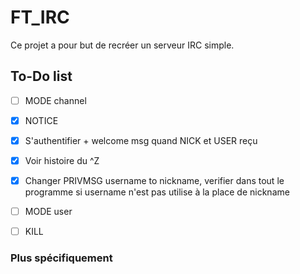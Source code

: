 # FT_IRC

Ce projet a pour but de recréer un serveur IRC simple.

## To-Do list

 - [ ] MODE channel
 - [X] NOTICE
 - [X] S'authentifier + welcome msg quand NICK et USER reçu
 - [X] Voir histoire du ^Z
 - [X] Changer PRIVMSG username to nickname, verifier dans tout le programme si username n'est pas utilise à la place de nickname

 - [ ] MODE user
 - [ ] KILL

### Plus spécifiquement

